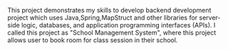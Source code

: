 This project demonstrates my skills to develop backend development project which uses Java,Spring,MapStruct and other libraries for server-side logic, databases, and application programming interfaces (APIs).
I called this project as "School Management System", where this project allows user to book room for class session in their school.

